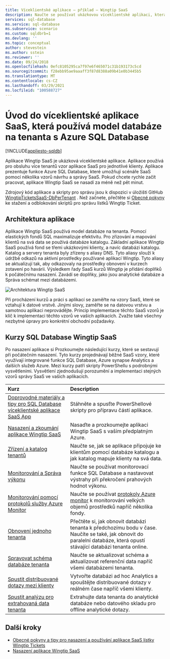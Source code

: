 ```yaml
---
title: Víceklientské aplikace – příklad – Wingtip SaaS
description: Naučte se používat ukázkovou víceklientské aplikaci, která používá Azure SQL Database, příklad Wingtip SaaS
services: sql-database
ms.service: sql-database
ms.subservice: scenario
ms.custom: sqldbrb=1
ms.devlang: ''
ms.topic: conceptual
author: stevestein
ms.author: sstein
ms.reviewer: ''
ms.date: 09/24/2018
ms.openlocfilehash: 0efc8105295ca7f97e6f465071c31b193173c5cd
ms.sourcegitcommit: f28ebb95ae9aaaff3f87d8388a09b41e0b3445b5
ms.translationtype: MT
ms.contentlocale: cs-CZ
ms.lasthandoff: 03/29/2021
ms.locfileid: "100588727"
---
```

# <a name="introduction-to-a-multitenant-saas-app-that-uses-the-database-per-tenant-pattern-with-azure-sql-database"></a>Úvod do víceklientské aplikace SaaS, která používá model databáze na tenanta s Azure SQL Database
[!INCLUDE[appliesto-sqldb](../includes/appliesto-sqldb.md)]

Aplikace Wingtip SaaS je ukázková víceklientské aplikace. Aplikace používá pro obsluhu více tenantů vzor aplikace SaaS pro jednotlivé klienty. Aplikace prezentuje funkce Azure SQL Database, které umožňují scénáře SaaS pomocí několika vzorů návrhu a správy SaaS. Pokud chcete rychle začít pracovat, aplikace Wingtip SaaS se nasadí za méně než pět minut.

Zdrojový kód aplikace a skripty pro správu jsou k dispozici v úložišti GitHub [WingtipTicketsSaaS-DbPerTenant](https://github.com/Microsoft/WingtipTicketsSaaS-DbPerTenant) . Než začnete, přečtěte si [Obecné pokyny](saas-tenancy-wingtip-app-guidance-tips.md) ke stažení a odblokování skriptů pro správu lístků Wingtip Ticket.

## <a name="application-architecture"></a>Architektura aplikace

Aplikace Wingtip SaaS používá model databáze na tenanta. Pomocí elastických fondů SQL maximalizuje efektivitu. Pro zřizování a mapování klientů na svá data se používá databáze katalogu. Základní aplikace Wingtip SaaS používá fond se třemi ukázkovými klienty, a navíc databázi katalogu. Katalog a servery tenanta byly zřízeny s aliasy DNS. Tyto aliasy slouží k údržbě odkazů na aktivní prostředky používané aplikací Wingtip. Tyto aliasy se aktualizují tak, aby odkazovaly na prostředky obnovení v kurzech zotavení po havárii. Výsledkem řady SaaS kurzů Wingtip je přidání doplňků k počátečnímu nasazení. Zavádí se doplňky, jako jsou analytické databáze a Správa schémat mezi databázemi.


![Architektura Wingtip SaaS](./media/saas-dbpertenant-wingtip-app-overview/app-architecture.png)


Při procházení kurzů a práci s aplikací se zaměřte na vzory SaaS, které se vztahují k datové vrstvě. Jinými slovy, zaměřte se na datovou vrstvu a samotnou aplikaci neprovádějte. Princip implementace těchto SaaS vzorů je klíč k implementaci těchto vzorů ve vašich aplikacích. Zvažte také všechny nezbytné úpravy pro konkrétní obchodní požadavky.

## <a name="sql-database-wingtip-saas-tutorials"></a>Kurzy SQL Database Wingtip SaaS

Po nasazení aplikace si Prozkoumejte následující kurzy, které se sestavují při počátečním nasazení. Tyto kurzy projednávají běžné SaaS vzory, které využívají integrované funkce SQL Database, Azure synapse Analytics a dalších služeb Azure. Mezi kurzy patří skripty PowerShellu s podrobnými vysvětleními. Vysvětlení zjednodušují porozumění a implementaci stejných vzorů správy SaaS ve vašich aplikacích.


| Kurz | Description |
|:--|:--|
| [Doprovodné materiály a tipy pro SQL Database víceklientské aplikace SaaS App](saas-tenancy-wingtip-app-guidance-tips.md) | Stáhněte a spusťte PowerShellové skripty pro přípravu částí aplikace. |
|[Nasazení a zkoumání aplikace Wingtip SaaS](./saas-dbpertenant-get-started-deploy.md)|  Nasaďte a prozkoumejte aplikaci Wingtip SaaS s vaším předplatným Azure. |
|[Zřízení a katalog tenantů](./saas-dbpertenant-provision-and-catalog.md)| Naučte se, jak se aplikace připojuje ke klientům pomocí databáze katalogu a jak katalog mapuje klienty na svá data. |
|[Monitorování a Správa výkonu](./saas-dbpertenant-performance-monitoring.md)| Naučte se používat monitorovací funkce SQL Database a nastavovat výstrahy při překročení prahových hodnot výkonu. |
|[Monitorování pomocí protokolů služby Azure Monitor](./saas-dbpertenant-log-analytics.md) | Naučte se používat [protokoly Azure monitor](../../azure-monitor/logs/log-query-overview.md) k monitorování velkých objemů prostředků napříč několika fondy. |
|[Obnovení jednoho tenanta](./saas-dbpertenant-restore-single-tenant.md)| Přečtěte si, jak obnovit databázi tenanta k předchozímu bodu v čase. Naučíte se také, jak obnovit do paralelní databáze, která opustí stávající databázi tenanta online. |
|[Spravovat schéma databáze tenanta](saas-tenancy-schema-management.md)| Naučte se aktualizovat schéma a aktualizovat referenční data napříč všemi databázemi tenanta. |
|[Spustit distribuované dotazy mezi klienty](saas-tenancy-cross-tenant-reporting.md) | Vytvořte databázi ad hoc Analytics a spouštějte distribuované dotazy v reálném čase napříč všemi klienty.  |
|[Spustit analýzu pro extrahovaná data tenanta](saas-tenancy-tenant-analytics.md) | Extrahujte data tenanta do analytické databáze nebo datového skladu pro offline analytické dotazy. |


## <a name="next-steps"></a>Další kroky

- [Obecné pokyny a tipy pro nasazení a používání aplikace SaaS lístky Wingtip Tickets](saas-tenancy-wingtip-app-guidance-tips.md)
- [Nasazení aplikace Wingtip SaaS](./saas-dbpertenant-get-started-deploy.md)